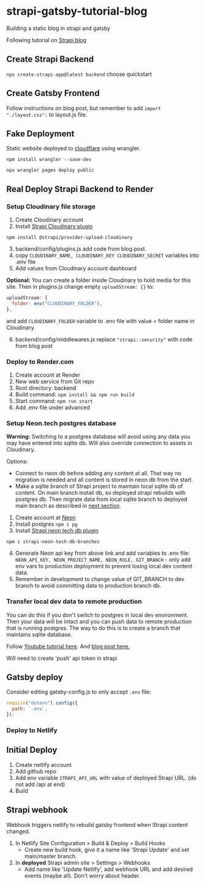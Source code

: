 # strapi-gatsby-tutorial-blog

Building a static blog in strapi and gatsby

Following tutorial on [Strapi blog](https://strapi.io/blog/how-to-build-a-static-blog-with-gatsby-and-strapi)

## Create Strapi Backend

`npx create-strapi-app@latest backend`
choose quickstart

## Create Gatsby Frontend

Follow instructions on blog post, but remember to add `import "./layout.css":` to layout.js file.

## Fake Deployment

Static website deployed to [cloudflare](https://ec26ae41.strapi-gatsby-blog-a5c.pages.dev/) using wrangler.

`npm install wrangler --save-dev`

`npx wrangler pages deploy public`

## Real Deploy Strapi Backend to Render

### Setup Cloudinary file storage

1. Create Cloudinary account
2. Install [Strapi Cloudinary plugin](https://market.strapi.io/providers/@strapi-provider-upload-cloudinary)

`npm install @strapi/provider-upload-cloudinary`

3. backend/config/plugins.js add code from blog post.
4. copy `CLOUDINARY_NAME, CLOUDINARY_KEY CLOUDINARY_SECRET` variables into .env file
5. Add values from Cloudinary account dashboard

**Optional:** You can create a folder inside Cloudinary to hold media for this site. Then in plugins.js change empty `uploadStream: {}` to:

```js
uploadStream: {
  folder: env("CLOUDINARY_FOLDER"),
},
```

and add `CLOUDINARY_FOLDER` variable to .env file with value = folder name in Cloudinary.

6. backend/config/middlewares.js replace `"strapi::security"` with code from blog post

### Deploy to Render.com

1. Create account at Render
2. New web service from Git repo
3. Root directory: backend
4. Build command: `npm install && npm run build`
5. Start command: `npm run start`
6. Add .env file under advanced

### Setup Neon.tech postgres database

**Warning:** Switching to a postgres database will avoid using any data you may have entered into sqlite db. Will also override connection to assets in Cloudinary.

Options:

- Connect to neon db before adding any content at all. That way no migration is needed and all content is stored in neon db from the start.
- Make a sqlite branch of Strapi project to maintain local sqlite db of content. On main branch install db, so deployed strapi rebuilds with postgres db. Then migrate data from local sqlite branch to deployed main branch as described in [next section](#transfer).

1. Create account at [Neon](neon.tech)
2. Install postgres `npm i pg`
3. Install [Strapi neon tech db plugin](https://market.strapi.io/plugins/strapi-neon-tech-db-branches)

`npm i strapi-neon-tech-db-branches`

<!-- Nevermind, don't need to do this if you add env vars

3. backend/config/plugins.js add:

```js
"strapi-neon-tech-db-branches": {
    enabled: true,
    config: {
      neonApiKey: env("NEON_API_KEY"), // get it from here: https://console.neon.tech/app/settings/api-keys
      neonProjectName: env("NEON_PROJECT_NAME"), // the neon project under wich your DB runs
      neonRole: env("NEON_ROLE"), // create it manually under roles for your project first
      gitBranch: env("GIT_BRANCH"), // branch can be pinned via this config option. Will not use branch from git then. Usefull for preview/production deployment
    },
  },
``` -->

4. Generate Neon api key from above link and add variables to .env file: `NEON_API_KEY, NEON_PROJECT_NAME, NEON_ROLE, GIT_BRANCH` - only add env vars to production deployment to prevent losing local dev content data.
5. Remember in development to change value of GIT_BRANCH to dev branch to avoid committing data to production branch db.

### <span id="transfer"/> Transfer local dev data to remote production

You can do this if you don't switch to postgres in local dev environment. Then your data will be intact and you can push data to remote production that is running postgres. The way to do this is to create a branch that maintains sqlite database.

Follow [Youtube tutorial here](https://youtu.be/RlAv2RNbQjE). And [blog post here.](https://docs.strapi.io/dev-docs/data-management/transfer)

Will need to create 'push' api token in strapi

## Gatsby deploy

Consider editing gatsby-config.js to only accept `.env` file:

```js
require("dotenv").config({
  path: `.env`,
});
```

### Deploy to Netlify

## Initial Deploy

1. Create netlify account
2. Add github repo
3. Add env variable `STRAPI_API_URL` with value of deployed Strapi URL. (do not add /api at end)
4. Build

## Strapi webhook

Webhook triggers netlify to rebuild gatsby frontend when Strapi content changed.

1. In Netlify Site Configuration > Build & Deploy > Build Hooks
   - Create new build hook, give it a name like 'Strapi Update' and set main/master branch.
2. In **deployed** Strapi admin site > Settings > Webhooks
   - Add name like 'Update Netlify', add webhook URL and add desired events (maybe all). Don't worry about header.
